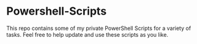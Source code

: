 # Powershell-Scripts

This repo contains some of my private PowerShell Scripts for a variety of tasks.
Feel free to help update and use these scripts as you like.
